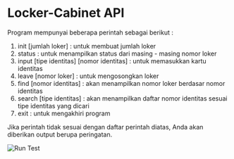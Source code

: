 # Locker-Cabinet API

Program mempunyai beberapa perintah sebagai berikut :
1. init [jumlah loker] : untuk membuat jumlah loker
2. status : untuk menampilkan status dari masing - masing nomor loker
3. input [tipe identitas] [nomor identitas] : untuk memasukkan kartu identitas
4. leave [nomor loker] : untuk mengosongkan loker
5. find [nomor identitas] : akan menampilkan nomor loker berdasar nomor identitas
6. search [tipe identitas] : akan menampilkan daftar nomor identitas sesuai tipe identitas yang dicari
7. exit : untuk mengakhiri program

Jika perintah tidak sesuai dengan daftar perintah diatas, Anda akan diberikan output berupa peringatan.

![Run Test](https://user-images.githubusercontent.com/34362981/161880629-8b9b8dd7-a2f3-4ea3-8fd8-8f574ae2b46a.jpeg)
